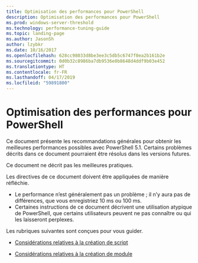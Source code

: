 ```yaml
---
title: Optimisation des performances pour PowerShell
description: Optimisation des performances pour PowerShell
ms.prod: windows-server-threshold
ms.technology: performance-tuning-guide
ms.topic: landing-page
ms.author: JasonSh
author: lzybkr
ms.date: 10/16/2017
ms.openlocfilehash: 628cc98033d8be3ee3c5db5c6747f0ea2b161b2e
ms.sourcegitcommit: 0d0b32c8986ba7db9536e0b8648d4ddf9b03e452
ms.translationtype: HT
ms.contentlocale: fr-FR
ms.lasthandoff: 04/17/2019
ms.locfileid: "59891800"
---
```

# <a name="performance-tuning-for-powershell"></a>Optimisation des performances pour PowerShell

Ce document présente les recommandations générales pour obtenir les meilleures performances possibles avec PowerShell 5.1. Certains problèmes décrits dans ce document pourraient être résolus dans les versions futures.

Ce document ne décrit pas les meilleures pratiques.

Les directives de ce document doivent être appliquées de manière réfléchie.
* Le performance n’est généralement pas un problème ; il n’y aura pas de différences, que vous enregistriez 10 ms ou 100 ms.
* Certaines instructions de ce document décrivent une utilisation atypique de PowerShell, que certains utilisateurs peuvent ne pas connaître ou qui les laisseront perplexes.

Les rubriques suivantes sont conçues pour vous guider.

-   [Considérations relatives à la création de script](script-authoring-considerations.md)

-   [Considérations relatives à la création de module](module-authoring-considerations.md)